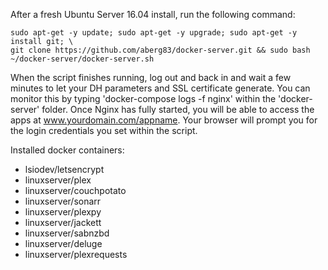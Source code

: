 After a fresh Ubuntu Server 16.04 install, run the following command:

```
sudo apt-get -y update; sudo apt-get -y upgrade; sudo apt-get -y install git; \
git clone https://github.com/aberg83/docker-server.git && sudo bash ~/docker-server/docker-server.sh
```

When the script finishes running, log out and back in and wait a few minutes to let your DH parameters and SSL certificate generate. You can monitor this by typing 'docker-compose logs -f nginx' within the 'docker-server' folder. Once Nginx has fully started, you will be able to access the apps at www.yourdomain.com/appname. Your browser will prompt you for the login credentials you set within the script.

Installed docker containers:
- lsiodev/letsencrypt
- linuxserver/plex
- linuxserver/couchpotato
- linuxserver/sonarr
- linuxserver/plexpy
- linuxserver/jackett
- linuxserver/sabnzbd
- linuxserver/deluge
- linuxserver/plexrequests
